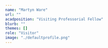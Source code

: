 ```yaml
---
name: "Martyn Ware"
url: ""
acadposition: "Visiting Professorial Fellow"
blurb: ""
themes: []
role: "Visitor"
image: "./defaultprofile.png"
---
```

